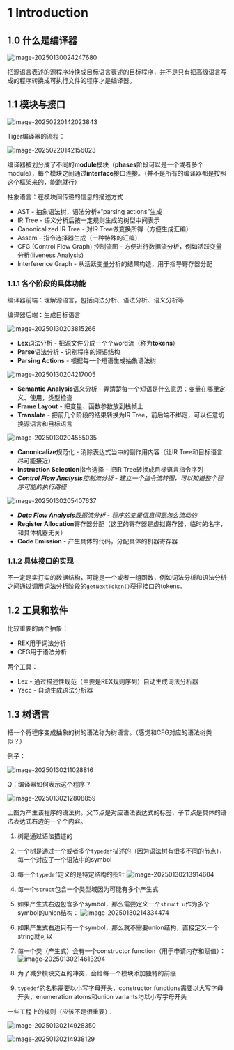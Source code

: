 # 1 Introduction

## 1.0 什么是编译器

![image-20250130024247680](./chap1.assets/image-20250130024247680.png)

把源语言表述的源程序转换成目标语言表述的目标程序，并不是只有把高级语言写成的程序转换成可执行文件的程序才是编译器。

## 1.1 模块与接口

![image-20250220142023843](./chap1.assets/image-20250220142023843.png)

Tiger编译器的流程：

![image-20250220142156023](./chap1.assets/image-20250220142156023.png)

编译器被划分成了不同的**module**模块（**phases**阶段可以是一个或者多个module），每个模块之间通过**interface**接口连接。（并不是所有的编译器都是按照这个框架来的，能跑就行）

抽象语言：在模块间传递的信息的描述方式

- AST - 抽象语法树，语法分析+“parsing actions”生成
- IR Tree - 语义分析后按一定规则生成的树型中间表示
- Canonicalized IR Tree - 对IR Tree做变换所得（方便生成汇编）
- Assem - 指令选择器生成（一种特殊的汇编）
- CFG (Control Flow Graph) 控制流图 - 方便进行数据流分析，例如活跃变量分析(liveness Analysis)
- Interference Graph - 从活跃变量分析的结果构造，用于指导寄存器分配

### 1.1.1 各个阶段的具体功能

编译器前端：理解源语言，包括词法分析、语法分析、语义分析等

编译器后端：生成目标语言

![image-20250130203815266](./chap1.assets/image-20250130203815266.png)

- **Lex**词法分析 - 把源文件分成一个个word流（称为**tokens**）
- **Parse**语法分析 - 识别程序的短语结构
- **Parsing Actions** - 根据每一个短语生成抽象语法树

![image-20250130204217005](./chap1.assets/image-20250130204217005.png)

- **Semantic Analysis**语义分析 - 弄清楚每一个短语是什么意思：变量在哪里定义、使用，类型检查
- **Frame Layout** - 把变量、函数参数放到栈帧上
- **Translate** - 把前几个阶段的结果转换为IR Tree，前后端不绑定，可以任意切换源语言和目标语言

![image-20250130204555035](./chap1.assets/image-20250130204555035.png)

- **Canonicalize**规范化 - 消除表达式当中的副作用内容（让IR Tree和目标语言尽可能接近）
- **Instruction Selection**指令选择 - 把IR Tree转换成目标语言指令序列
- ***Control Flow Analysis**控制流分析 - 建立一个指令流转图，可以知道整个程序可能的执行路径*

![image-20250130205407637](./chap1.assets/image-20250130205407637.png)

- ***Data Flow Analysis**数据流分析 - 程序的变量信息间是怎么流动的*
- **Register Allocation**寄存器分配（这里的寄存器是虚拟寄存器，临时的名字，和具体机器无关）
- **Code Emission** - 产生具体的代码，分配具体的机器寄存器

### 1.1.2 具体接口的实现

不一定是实打实的数据结构，可能是一个或者一组函数，例如词法分析和语法分析之间通过调用词法分析阶段的`getNextToken()`获得接口的tokens。

## 1.2 工具和软件

比较重要的两个抽象：

- REX用于词法分析
- CFG用于语法分析

两个工具：

- Lex - 通过描述性规范（主要是REX规则序列）自动生成词法分析器
- Yacc - 自动生成语法分析器

## 1.3 树语言

把一个将程序变成抽象的树的语法称为树语言。（感觉和CFG对应的语法树类似？）

例子：

![image-20250130211028816](./chap1.assets/image-20250130211028816.png)

Q：编译器如何表示这个程序？

![image-20250130212808859](./chap1.assets/image-20250130212808859.png)

上图为产生该程序的语法树。父节点是对应语法表达式的标签，子节点是具体的语法表达式右边的一个个内容。

1. 树是通过语法描述的

2. 一个树是通过一个或者多个`typedef`描述的（因为语法树有很多不同的节点），每一个对应了一个语法中的symbol

3. 每一个`typedef`定义的是特定结构的指针
      ![image-20250130213914604](./chap1.assets/image-20250130213914604.png)

1. 每一个`struct`包含一个类型域因为可能有多个产生式

2. 如果产生式右边包含多个symbol，那么需要定义一个`struct u`作为多个symbol的union结构：
      ![image-20250130214334474](./chap1.assets/image-20250130214334474.png)

3. 如果产生式右边只有一个symbol，那么就不需要union结构，直接定义一个string就可以

4. 每一个类（产生式）会有一个constructor function（用于申请内存和赋值）：
      ![image-20250130214613294](./chap1.assets/image-20250130214613294.png)

5. 为了减少模块交互的冲突，会给每一个模块添加独特的前缀

6. `typedef`的名称需要以小写字母开头，constructor functions需要以大写字母开头，enumeration atoms和union variants均以小写字母开头

一些工程上的规则（应该不是很重要）：

![image-20250130214928350](./chap1.assets/image-20250130214928350.png)

![image-20250130214938129](./chap1.assets/image-20250130214938129.png)

